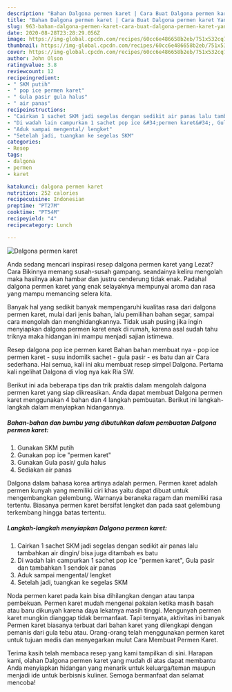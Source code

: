 ```yaml
---
description: "Bahan Dalgona permen karet | Cara Buat Dalgona permen karet Yang Sedap"
title: "Bahan Dalgona permen karet | Cara Buat Dalgona permen karet Yang Sedap"
slug: 963-bahan-dalgona-permen-karet-cara-buat-dalgona-permen-karet-yang-sedap
date: 2020-08-28T23:28:29.056Z
image: https://img-global.cpcdn.com/recipes/60cc6e486658b2eb/751x532cq70/dalgona-permen-karet-foto-resep-utama.jpg
thumbnail: https://img-global.cpcdn.com/recipes/60cc6e486658b2eb/751x532cq70/dalgona-permen-karet-foto-resep-utama.jpg
cover: https://img-global.cpcdn.com/recipes/60cc6e486658b2eb/751x532cq70/dalgona-permen-karet-foto-resep-utama.jpg
author: John Olson
ratingvalue: 3.8
reviewcount: 12
recipeingredient:
- " SKM putih"
- " pop ice permen karet"
- " Gula pasir gula halus"
- " air panas"
recipeinstructions:
- "Cairkan 1 sachet SKM jadi segelas dengan sedikit air panas lalu tambahkan air dingin/ bisa juga ditambah es batu"
- "Di wadah lain campurkan 1 sachet pop ice &#34;permen karet&#34;, Gula pasir dan tambahkan 1 sendok air panas"
- "Aduk sampai mengental/ lengket"
- "Setelah jadi, tuangkan ke segelas SKM"
categories:
- Resep
tags:
- dalgona
- permen
- karet

katakunci: dalgona permen karet 
nutrition: 252 calories
recipecuisine: Indonesian
preptime: "PT27M"
cooktime: "PT54M"
recipeyield: "4"
recipecategory: Lunch

---
```



![Dalgona permen karet](https://img-global.cpcdn.com/recipes/60cc6e486658b2eb/751x532cq70/dalgona-permen-karet-foto-resep-utama.jpg)

Anda sedang mencari inspirasi resep dalgona permen karet yang Lezat? Cara Bikinnya memang susah-susah gampang. seandainya keliru mengolah maka hasilnya akan hambar dan justru cenderung tidak enak. Padahal dalgona permen karet yang enak selayaknya mempunyai aroma dan rasa yang mampu memancing selera kita.

Banyak hal yang sedikit banyak mempengaruhi kualitas rasa dari dalgona permen karet, mulai dari jenis bahan, lalu pemilihan bahan segar, sampai cara mengolah dan menghidangkannya. Tidak usah pusing jika ingin menyiapkan dalgona permen karet enak di rumah, karena asal sudah tahu triknya maka hidangan ini mampu menjadi sajian istimewa.

Resep dalgona pop ice permen karet Bahan bahan membuat nya - pop ice permen karet - susu indomilk sachet - gula pasir - es batu dan air Cara sederhana. Hai semua, kali ini aku membuat resep simpel Dalgona. Pertama kali ngelihat Dalgona di vlog nya kak Ria SW.


Berikut ini ada beberapa tips dan trik praktis dalam mengolah dalgona permen karet yang siap dikreasikan. Anda dapat membuat Dalgona permen karet menggunakan 4 bahan dan 4 langkah pembuatan. Berikut ini langkah-langkah dalam menyiapkan hidangannya.

<!--inarticleads1-->

##### Bahan-bahan dan bumbu yang dibutuhkan dalam pembuatan Dalgona permen karet:

1. Gunakan  SKM putih
1. Gunakan  pop ice &#34;permen karet&#34;
1. Gunakan  Gula pasir/ gula halus
1. Sediakan  air panas


Dalgona dalam bahasa korea artinya adalah permen. Permen karet adalah permen kunyah yang memiliki ciri khas yaitu dapat dibuat untuk mengembangkan gelembung. Warnanya beraneka ragam dan memiliki rasa tertentu. Biasanya permen karet bersifat lengket dan pada saat gelembung terkembang hingga batas tertentu. 

<!--inarticleads2-->

##### Langkah-langkah menyiapkan Dalgona permen karet:

1. Cairkan 1 sachet SKM jadi segelas dengan sedikit air panas lalu tambahkan air dingin/ bisa juga ditambah es batu
1. Di wadah lain campurkan 1 sachet pop ice &#34;permen karet&#34;, Gula pasir dan tambahkan 1 sendok air panas
1. Aduk sampai mengental/ lengket
1. Setelah jadi, tuangkan ke segelas SKM


Noda permen karet pada kain bisa dihilangkan dengan atau tanpa pembekuan. Permen karet mudah mengenai pakaian ketika masih basah atau baru dikunyah karena daya lekatnya masih tinggi. Mengunyah permen karet mungkin dianggap tidak bermanfaat. Tapi ternyata, aktivitas ini banyak Permen karet biasanya terbuat dari bahan karet yang dilengkapi dengan pemanis dari gula tebu atau. Orang-orang telah menggunakan permen karet untuk tujuan medis dan menyegarkan mulut Cara Membuat Permen Karet. 

Terima kasih telah membaca resep yang kami tampilkan di sini. Harapan kami, olahan Dalgona permen karet yang mudah di atas dapat membantu Anda menyiapkan hidangan yang menarik untuk keluarga/teman maupun menjadi ide untuk berbisnis kuliner. Semoga bermanfaat dan selamat mencoba!

